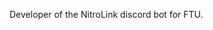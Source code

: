 Developer of the NitroLink discord bot for FTU.

<!---
Satgamer80d/Satgamer80d is a ✨ special ✨ repository because its `README.md` (this file) appears on your GitHub profile.
You can click the Preview link to take a look at your changes.
--->
